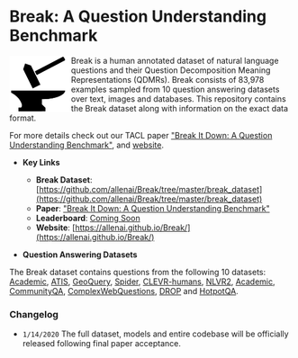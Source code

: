 # Break: A Question Understanding Benchmark

<img align="left" src="images/hammer_and_anvil-1.png" height="100"></img>
Break is a human annotated dataset of natural language questions and their Question Decomposition Meaning Representations (QDMRs). Break consists of 83,978 examples sampled from 10 question answering datasets over text, images and databases.
This repository contains the Break dataset along with information on the exact data format.

For more details check out our TACL paper ["Break It Down: A Question Understanding Benchmark"](https://arxiv.org/), and [website](https://allenai.github.io/Break/).



* **Key Links**
	* **Break Dataset**: [https://github.com/allenai/Break/tree/master/break_dataset](https://github.com/allenai/Break/tree/master/break_dataset)
	* **Paper**: ["Break It Down: A Question Understanding Benchmark"
](https://arxiv.org/)
	* **Leaderboard**:  [Coming Soon](https://leaderboard.allenai.org/)
	* **Website**: [https://allenai.github.io/Break/](https://allenai.github.io/Break/)



* **Question Answering Datasets**

The Break dataset contains questions from the following 10 datasets: 
[Academic](https://), [ATIS](https://), [GeoQuery](https://), [Spider](https://), [CLEVR-humans](https://), [NLVR2](https://), [Academic](https://), [CommunityQA](https://), [ComplexWebQuestions](https://), [DROP](https://) and [HotpotQA](https://).

### Changelog

- `1/14/2020` The full dataset, models and entire codebase will be officially released following final paper acceptance.


